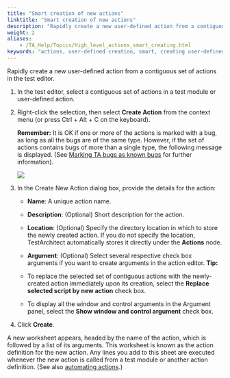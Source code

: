 ```yaml
--- 
title: "Smart creation of new actions"
linktitle: "Smart creation of new actions"
description: "Rapidly create a new user-defined action from a contiguous set of actions in the test editor."
weight: 2
aliases: 
    - /TA_Help/Topics/High_level_actions_smart_creating.html
keywords: "actions, user-defined creation, smart, creating user-defined actions, smart creation"
---
```


Rapidly create a new user-defined action from a contiguous set of actions in the test editor.

1.  In the test editor, select a contiguous set of actions in a test module or user-defined action.

2.  Right-click the selection, then select **Create Action** from the context menu \(or press Ctrl + Alt + C on the keyboard\).

    **Remember:** It is OK if one or more of the actions is marked with a bug, as long as all the bugs are of the same type. However, if the set of actions contains bugs of more than a single type, the following message is displayed. \(See [Marking TA bugs as known bugs](/TA_Help/Topics/Bugs_working_known_bug_marking.html) for further information\).

    ![](/images/TA_Help/Images/Bugs_smart_create_new_action.png)

3.  In the Create New Action dialog box, provide the details for the action:

    -   **Name**: A unique action name.
    -   **Description**: \(Optional\) Short description for the action.
    -   **Location**: \(Optional\) Specify the directory location in which to store the newly created action. If you do not specify the location, TestArchitect automatically stores it directly under the **Actions** node.
    -   **Argument**: \(Optional\) Select several respective check box arguments if you want to create arguments in the action editor.
    **Tip:**

    -   To replace the selected set of contiguous actions with the newly-created action immediately upon its creation, select the **Replace selected script by new action** check box.
    -   To display all the window and control arguments in the Argument panel, select the **Show window and control argument** check box.
4.  Click **Create**.


A new worksheet appears, headed by the name of the action, which is followed by a list of its arguments. This worksheet is known as the action definition for the new action. Any lines you add to this sheet are executed whenever the new action is called from a test module or another action definition. \(See also [automating actions](/TA_Help/Topics/Creating_and_using_actions_Arg_type_auto_action.html).\)




